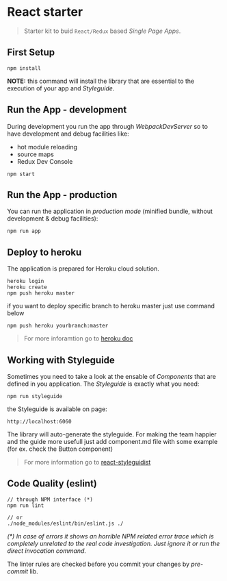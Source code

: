 # React starter

> Starter kit to buid `React/Redux` based _Single Page Apps_.  

## First Setup

```
npm install
```

**NOTE:** this command will install the library that are essential to the execution of your app and _Styleguide_.

## Run the App - development

During development you run the app through _WebpackDevServer_ so to have development and debug facilities like:

- hot module reloading
- source maps
- Redux Dev Console

```
npm start
```

## Run the App - production

You can run the application in _production mode_ (minified bundle, without development & debug facilities):

```
npm run app
```

## Deploy to heroku

The application is prepared for Heroku cloud solution.

```
heroku login
heroku create
npm push heroku master
```

if you want to deploy specific branch to heroku master just use command below
```
npm push heroku yourbranch:master
```

> For more inforamtion go to [heroku doc](https://devcenter.heroku.com/articles/getting-started-with-nodejs#introduction)

## Working with Styleguide

Sometimes you need to take a look at the ensable of _Components_ that are defined in you application. The _Styleguide_ is exactly what you need:

```
npm run styleguide
```
the Styleguide is available on page:
```
http://localhost:6060
```

The library will auto-generate the styleguide. For making the team happier and the guide more usefull just add component.md file with some example (for ex. check the Button component)

> For more information go to [react-styleguidist](https://github.com/styleguidist/react-styleguidist)

## Code Quality (eslint)


```
// through NPM interface (*)
npm run lint

// or
./node_modules/eslint/bin/eslint.js ./
```

_(*) In case of errors it shows an horrible NPM related error trace which is completely unrelated to the real code investigation. Just ignore it or run the direct invocation command._

The linter rules are checked before you commit your changes by _pre-commit_ lib.

